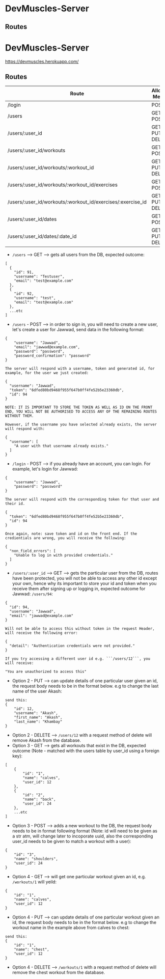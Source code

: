 # DevMuscles-Server

## Routes
# DevMuscles-Server
https://devmuscles.herokuapp.com/
## Routes

|Route|Allowable Methods|
|---|---|
|/login|POST|
|/users|GET, POST|
|/users/:user_id|GET, PUT, DELETE|
|/users/:user_id/workouts|GET, POST|
|/users/:user_id/workouts/:workout_id|GET, PUT, DELETE|
|/users/:user_id/workouts/:workout_id/exercises|GET, POST|
|/users/:user_id/workouts/:workout_id/exercises/:exercise_id|GET, PUT, DELETE|
|/users/:user_id/dates|GET, POST|
|/users/:user_id/dates/:date_id|GET, PUT, DELETE|

- ```/users``` --> GET --> gets all users from the DB, expected outcome:
```
[
  {
    "id": 91,
    "username": "Testuser",
    "email": "test@example.com"
  },
  {
    "id": 92,
    "username": "test",
    "email": "test@example.com"
  },
  ...etc
]
```
- ```/users``` - POST --> in order to sign in, you will need to create a new user, let's create a user for Jawwad, send data in the following format:
```
{
    "username": "Jawwad",
    "email": "jawwad@example.com",
    "password": "password",
    "password_confirmation": "password"
}

The server will respond with a username, token and generated id, for example, for the user we just created:

{
  "username": "Jawwad",
  "token": "6dfed80bd9468f955f647b0ff4fe52b5e23360db",
  "id": 94
}

NOTE: IT IS IMPORTANT TO STORE THE TOKEN AS WELL AS ID ON THE FRONT END, YOU WILL NOT BE AUTHORISED TO ACCESS ANY OF THE REMAINING ROUTES WITHOUT THEM.

However, if the username you have selected already exists, the server will respond with:

{
  "username": [
    "A user with that username already exists."
  ]
}
```

- ```/login``` - POST --> if you already have an account, you can login. For example, let's login for Jawwad:
```
{
    "username": "Jawwad",
    "password": "password"
}

The server will respond with the corresponding token for that user and their id.

{
  "token": "6dfed80bd9468f955f647b0ff4fe52b5e23360db",
  "id": 94
}

Once again, note: save token and id on the front end. If the credientials are wrong, you will receive the following:

{
  "non_field_errors": [
    "Unable to log in with provided credentials."
  ]
}
```

- ```/users/:user_id``` --> GET --> gets the particular user from the DB, routes have been protected, you will not be able to access any other id except your own, hence why its important to store your id and token when you receive them after signing up or logging in, expected outcome for Jawwad: ```/users/94```:
```
{
  "id": 94,
  "username": "Jawwad",
  "email": "jawwad@example.com"
}

Will not be able to access this without token in the request Header, will receive the following error:

{
  "detail": "Authentication credentials were not provided."
}

If you try accessing a different user id e.g. ```/users/12```, you will receive:

"You are unauthorized to access this"
```
- Option 2 - PUT --> can update details of one particular user given an id, the request body needs to be in the format below. e.g to change the last name of the user Akash:

```
send this:
{
    "id": 12,
    "username": "Akash",
    "first_name": "Akash",
    "last_name": "Khambay"
}
```
- Option 2 - DELETE --> ```/users/12``` with a request method of delete will remove Akash from the database.
- Option 3 - GET --> gets all workouts that exist in the DB, expected outcome (Note - matched with the users table by user_id using a foreign key):
```
[
    {
        "id": "1",
        "name": "calves",
        "user_id": 12
    },
    {
        "id": "2",
        "name": "back",
        "user_id": 24
    },
    ...etc
]
```
- Option 3 - POST --> adds a new workout to the DB, the request body needs to be in format following format (Note: id will need to be given as a str atm, will change later to incoporate uuid, also the corresponding user_id needs to be given to match a workout with a user):
```
{
    "id": "3",
    "name": "shoulders",
    "user_id": 24
}
```
- Option 4 - GET --> will get one particular workout given an id, e.g. ```/workouts/1``` will yeild:
```
{
    "id": "1",
    "name": "calves",
    "user_id": 12
}
```
- Option 4 - PUT --> can update details of one particular workout given an id, the request body needs to be in the format below. e.g to change the workout name in the example above from calves to chest:

```
send this:
{
    "id": "1",
    "name": "chest",
    "user_id": 12
}
```
- Option 4 - DELETE --> ```/workouts/1``` with a request method of delete will remove the chest workout from the database.
